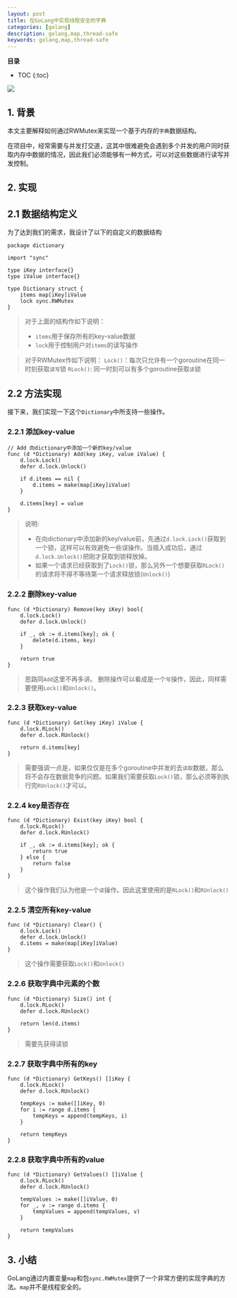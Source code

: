 ```yaml
---
layout: post 
title: 在GoLang中实现线程安全的字典
categories: [golang]
description: golang,map,thread-safe
keywords: golang,map,thread-safe
---
```



**目录**

* TOC
{:toc}


![](https://gitee.com/double12gzh/wiki-pictures/raw/master/Go-How-to-Reduce-Lock-Contention-with-the-Atomic-Package/%E5%9B%BE0.png)

## 1. 背景
本文主要解释如何通过RWMutex来实现一个基于内存的`字典`数据结构。

在项目中，经常需要与并发打交道，这其中很难避免会遇到多个并发的用户同时获取内存中数据的情况，因此我们必须能够有一种方式，可以对这些数据进行读写并发控制。

## 2. 实现
## 2.1 数据结构定义
为了达到我们的需求，我设计了以下的自定义的数据结构
```golang
package dictionary

import "sync"

type iKey interface{}
type iValue interface{}

type Dictionary struct {
    items map[iKey]iValue
    lock sync.RWMutex
}
```

> 对于上面的结构作如下说明：
> - `items`用于保存所有的key-value数据
> - `lock`用于控制用户对`items`的读写操作

> 对于RWMutex作如下说明：
> `Lock()`：每次只允许有一个goroutine在同一时刻获取`读写`锁
> `RLock()`: 同一时刻可以有多个goroutine获取`读`锁

## 2.2 方法实现
接下来，我们实现一下这个`Dictionary`中所支持一些操作。

### 2.2.1 添加key-value
```golang
// Add 向dictionary中添加一个新的key/value
func (d *Dictionary) Add(key iKey, value iValue) {
	d.lock.Lock()
	defer d.lock.Unlock()
	
	if d.items == nil {
		d.items = make(map[iKey]iValue)
	}
	
	d.items[key] = value
}
```
> 说明: 
> 
> - 在向dictionary中添加新的key/value前，先通过`d.lock.Lock()`获取到一个锁，这样可以有效避免一些误操作。当插入成功后，通过`d.lock.Unlock()`把刚才获取到锁释放掉。
> - 如果一个请求已经获取到了`Lock()`锁，那么另外一个想要获取`RLock()`的请求将不得不等待第一个请求释放锁(`Unlock()`)

### 2.2.2 删除key-value
```golang
func (d *Dictionary) Remove(key iKey) bool{
	d.lock.Lock()
	defer d.lock.Unlock()
	
	if _, ok := d.items[key]; ok {
		delete(d.items, key)
	}
	
	return true
}
```
> 思路同`Add`这里不再多讲。
> 删除操作可以看成是一个`写`操作，因此，同样需要使用`Lock()`和`Unlock()`。

### 2.2.3 获取key-value
```golang
func (d *Dictionary) Get(key iKey) iValue {
	d.lock.RLock()
	defer d.lock.RUnlock()
	
	return d.items[key]
}
```

> 需要强调一点是，如果仅仅是在多个goroutine中并发的去`读取`数据，那么将不会存在数据竞争的问题。如果我们需要获取`Lock()`锁，那么必须等到执行完`RUnlock()`才可以。

### 2.2.4 key是否存在
```golang
func (d *Dictionary) Exist(key iKey) bool {
	d.lock.RLock()
	defer d.lock.RUnlock()
	
	if _, ok := d.items[key]; ok {
		return true
	} else {
		return false
	}
}
```
> 这个操作我们认为他是一个`读`操作。因此这里使用的是`RLock()`和`RUnlock()`

### 2.2.5 清空所有key-value
```golang
func (d *Dictionary) Clear() {
	d.lock.Lock()
	defer d.lock.Unlock()
	d.items = make(map[iKey]iValue)
}
```
> 这个操作需要获取`Lock()`和`Unlock()`

### 2.2.6 获取字典中元素的个数
```golang
func (d *Dictionary) Size() int {
	d.lock.RLock()
	defer d.lock.RUnlock()
	
	return len(d.items)
}
```

> 需要先获得读锁

### 2.2.7 获取字典中所有的key
```golang
func (d *Dictionary) GetKeys() []iKey {
	d.lock.RLock()
	defer d.lock.RUnlock()
	
	tempKeys := make([]iKey, 0)
	for i := range d.items {
		tempKeys = append(tempKeys, i)
	}
	
	return tempKeys
}
```

### 2.2.8 获取字典中所有的value
```golang
func (d *Dictionary) GetValues() []iValue {
	d.lock.RLock()
	defer d.lock.RUnlock()
	
	tempValues := make([]iValue, 0)
	for _, v := range d.items {
		tempValues = append(tempValues, v)
	}
	
	return tempValues
}
```

## 3. 小结
GoLang通过内置变量`map`和包`sync.RWMutex`提供了一个非常方便的实现字典的方法。`map`并不是线程安全的。
